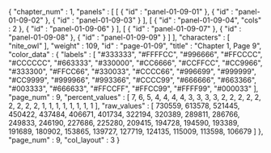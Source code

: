 {
  "chapter_num" : 1,
  "panels" : [
    [
      {
        "id" : "panel-01-09-01"
      },
      {
        "id" : "panel-01-09-02"
      },
      {
        "id" : "panel-01-09-03"
      }
    ],
    [
      {
        "id" : "panel-01-09-04",
        "cols" : 2
      },
      {
        "id" : "panel-01-09-06"
      }
    ],
    [
      {
        "id" : "panel-01-09-07"
      },
      {
        "id" : "panel-01-09-08"
      },
      {
        "id" : "panel-01-09-09"
      }
    ]
  ],
  "characters" : [
    "nite_owl"
  ],
  "weight" : 109,
  "id" : "page-01-09",
  "title" : "Chapter 1, Page 9",
  "color_data" : {
    "labels" : [
      "#333333",
      "#FFFFCC",
      "#996666",
      "#FFCCCC",
      "#CCCCCC",
      "#663333",
      "#330000",
      "#CC6666",
      "#CCFFCC",
      "#CC9966",
      "#333300",
      "#FFCC66",
      "#330033",
      "#CCCC66",
      "#996699",
      "#999999",
      "#CC9999",
      "#999966",
      "#993366",
      "#CCCC99",
      "#666666",
      "#663366",
      "#003333",
      "#666633",
      "#FFCCFF",
      "#FFCC99",
      "#FFFF99",
      "#000033"
    ],
    "page_num" : 9,
    "percent_values" : [
      7,
      6,
      5,
      4,
      4,
      4,
      4,
      3,
      3,
      3,
      3,
      2,
      2,
      2,
      2,
      2,
      2,
      2,
      2,
      2,
      1,
      1,
      1,
      1,
      1,
      1,
      1,
      1
    ],
    "raw_values" : [
      730559,
      613578,
      521445,
      450422,
      437484,
      406671,
      401734,
      322194,
      320389,
      289811,
      286766,
      249833,
      246190,
      227686,
      225280,
      209415,
      194728,
      194590,
      193389,
      191689,
      180902,
      153865,
      139727,
      127719,
      124135,
      115009,
      113598,
      106679
    ]
  },
  "page_num" : 9,
  "col_layout" : 3
}
